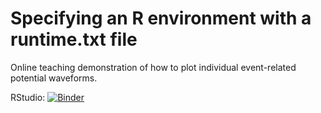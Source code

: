 # Specifying an R environment with a runtime.txt file

Online teaching demonstration of how to plot individual event-related potential waveforms.


RStudio: [![Binder](https://mybinder.org/badge_logo.svg)](https://mybinder.org/v2/gh/amandamcgow/plottingERP/HEAD?labpath=PlottingERP.ipynb)
